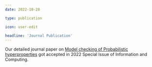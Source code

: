 ```yaml
---
date: 2022-10-28

type: publication

icon: user-edit

headline: 'Journal Publication'
---
```


Our detailed journal paper on [Model checking of Probabilistic hyperproperties](https://doi.org/10.1016/j.ic.2022.104978) got accepted in 2022 Special Issue of Information and Computing.